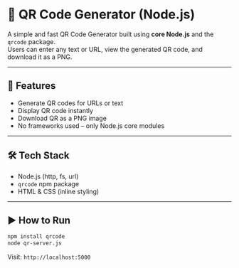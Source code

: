 
# 🔳 QR Code Generator (Node.js)

A simple and fast QR Code Generator built using **core Node.js** and the `qrcode` package.  
Users can enter any text or URL, view the generated QR code, and download it as a PNG.

---

## 🚀 Features

- Generate QR codes for URLs or text
- Display QR code instantly
- Download QR as a PNG image
- No frameworks used – only Node.js core modules

---

## 🛠 Tech Stack

- Node.js (http, fs, url)
- `qrcode` npm package
- HTML & CSS (inline styling)

---

## ▶️ How to Run

```bash
npm install qrcode
node qr-server.js
```

Visit: `http://localhost:5000`


